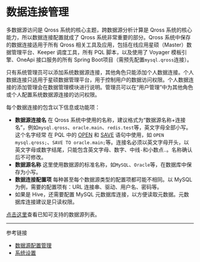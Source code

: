 # 数据连接管理

多数据源访问是 Qross 系统的核心主题，跨数据源分析计算是 Qross 系统的核心能力，所以数据连接配置就成了 Qross 系统非常重要的部分。Qross 系统中保存的数据连接适用于所有 Qross 相关工具及应用，包括在线应用星硕（Master）数据管理平台、Keeper 调度工具，所有 PQL 脚本，以及使用了 Voyager 模板引擎、OneApi 接口服务的所有 Spring Boot项目（需预先配置`mysql.qross`连接）。

只有系统管理员可以添加系统数据源连接，其他角色只能添加个人数据连接。个人数据连接只适用于星硕数据管理平台，用于控制用户的数据访问权限。个人数据连接的添加管理会在数据管理模块进行说明。管理员可以在“用户管理”中为其他角色或个人配置系统数据源连接的访问权限。

每个数据连接的包含以下信息或功能项：

* **数据源连接名** 在 Qross 系统中使用的名称，建议格式为“数据源名称+连接名”，例如`mysql.qross`、`oracle.main`、`redis.test`等，英文字母全部小写。这个名字经常
在 PQL 中的 [OPEN](/pql/open.md) 和 [SAVE](/pql/save.md) 语句中使用，如 `OPEN mysql.qross;`、`SAVE TO oracle.main;`等。连接名必须以英文字母开头，以英文字母或数字结尾，只能包含英文字母、数字、中线`-`和小数点`.`。名称确认后不可修改。
* **数据源名称** 这里使用数据源的标准名称，如`MySQL`、`Oracle`等，在数据库中保存为小写。
* **数据连接配置项** 每种甚至每个数据源类型的配置项都可能不相同。以 MySQL 为例，需要的配置项有：URL 连接串、驱动、用户名、密码等。
* 如果是 Hive，还需要配置 MySQL 元数据库连接，以方便读取元数据。元数据库连接建议是只读权限。

[点击这里](/pql/sources.md)查看已知可支持的数据源列表。

---
参考链接

* [数据源配置管理](/master/system/properties.md)
* [系统设置](/master/system/step.md)